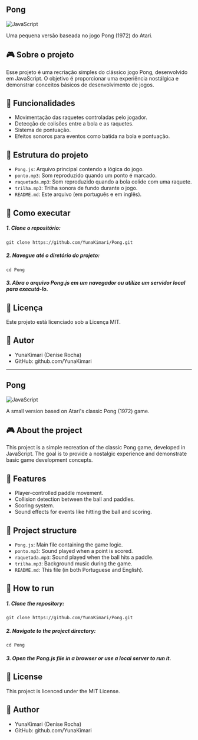 ## Pong 
![JavaScript](https://img.shields.io/badge/JavaScript-ES6+-yellow?logo=javascript)

Uma pequena versão baseada no jogo Pong (1972) do Atari.

## 🎮 Sobre o projeto
Esse projeto é uma recriação simples do clássico jogo Pong, desenvolvido em JavaScript. O objetivo é proporcionar uma experiência nostálgica e demonstrar conceitos básicos de desenvolvimento de jogos.

## 🔧 Funcionalidades
- Movimentação das raquetes controladas pelo jogador.
- Detecção de colisões entre a bola e as raquetes.
- Sistema de pontuação.
- Efeitos sonoros para eventos como batida na bola e pontuação.

## 📁 Estrutura do projeto
- `Pong.js`: Arquivo principal contendo a lógica do jogo.
- `ponto.mp3`: Som reproduzido quando um ponto é marcado.
- `raquetada.mp3`: Som reproduzido quando a bola colide com uma raquete.
- `trilha.mp3`: Trilha sonora de fundo durante o jogo.
- `README.md`: Este arquivo (em português e em inglês).

## 🚀 Como executar
##### 1. Clone o repositório:
```
git clone https://github.com/YunaKimari/Pong.git
```

##### 2. Navegue até o diretório do projeto:
```
cd Pong
```

##### 3. Abra o arquivo Pong.js em um navegador ou utilize um servidor local para executá-lo.

## 📄 Licença
Este projeto está licenciado sob a Licença MIT.

## 👤 Autor
- YunaKimari (Denise Rocha)
- GitHub: github.com/YunaKimari

---

## Pong 
![JavaScript](https://img.shields.io/badge/JavaScript-ES6+-yellow?logo=javascript)

A small version based on Atari's classic Pong (1972) game.

## 🎮 About the project
This project is a simple recreation of the classic Pong game, developed in JavaScript. The goal is to provide a nostalgic experience and demonstrate basic game development concepts.

## 🔧 Features
- Player-controlled paddle movement.
- Collision detection between the ball and paddles.
- Scoring system.
- Sound effects for events like hitting the ball and scoring.

## 📁 Project structure
- `Pong.js`: Main file containing the game logic.
- `ponto.mp3`: Sound played when a point is scored.
- `raquetada.mp3`: Sound played when the ball hits a paddle.
- `trilha.mp3`: Background music during the game.
- `README.md`: This file (in both Portuguese and English).

## 🚀 How to run
##### 1. Clone the repository:
```
git clone https://github.com/YunaKimari/Pong.git
```

##### 2. Navigate to the project directory:
```
cd Pong
```

##### 3. Open the Pong.js file in a browser or use a local server to run it.

## 📄 License
This project is licenced under the MIT License.

## 👤 Author
- YunaKimari (Denise Rocha)
- GitHub: github.com/YunaKimari
